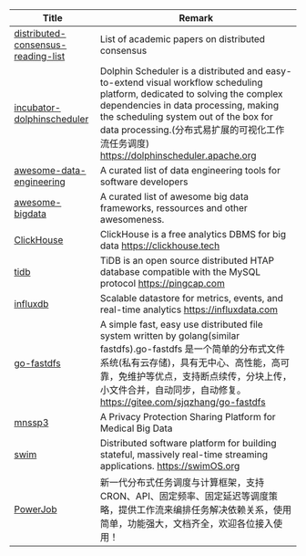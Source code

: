 | Title                                                        | Remark                                                       |
| ------------------------------------------------------------ | ------------------------------------------------------------ |
| [distributed-consensus-reading-list](https://github.com/heidihoward/distributed-consensus-reading-list) | List of academic papers on distributed consensus             |
| [incubator-dolphinscheduler](https://github.com/apache/incubator-dolphinscheduler) | Dolphin Scheduler is a distributed and easy-to-extend visual workflow scheduling platform, dedicated to solving the complex dependencies in data processing, making the scheduling system out of the box for data processing.(分布式易扩展的可视化工作流任务调度) https://dolphinscheduler.apache.org |
|[awesome-data-engineering](https://github.com/igorbarinov/awesome-data-engineering)|A curated list of data engineering tools for software developers|
|[awesome-bigdata](https://github.com/onurakpolat/awesome-bigdata)|A curated list of awesome big data frameworks, ressources and other awesomeness.|
|[ClickHouse](https://github.com/ClickHouse/ClickHouse)|ClickHouse is a free analytics DBMS for big data https://clickhouse.tech|
|[tidb](https://github.com/pingcap/tidb)|TiDB is an open source distributed HTAP database compatible with the MySQL protocol https://pingcap.com|
|[influxdb](https://github.com/influxdata/influxdb)|Scalable datastore for metrics, events, and real-time analytics https://influxdata.com|
|[go-fastdfs](https://github.com/sjqzhang/go-fastdfs)|A simple fast, easy use distributed file system written by golang(similar fastdfs).go-fastdfs 是一个简单的分布式文件系统(私有云存储)，具有无中心、高性能，高可靠，免维护等优点，支持断点续传，分块上传，小文件合并，自动同步，自动修复。 https://gitee.com/sjqzhang/go-fastdfs|
|[mnssp3](https://github.com/mpplab/mnssp3)|A Privacy Protection Sharing Platform for Medical Big Data|
|[swim](https://github.com/swimos/swim)|Distributed software platform for building stateful, massively real-time streaming applications. https://swimOS.org|
|[PowerJob](https://github.com/KFCFans/PowerJob)|新一代分布式任务调度与计算框架，支持CRON、API、固定频率、固定延迟等调度策略，提供工作流来编排任务解决依赖关系，使用简单，功能强大，文档齐全，欢迎各位接入使用！|